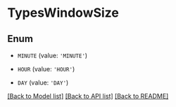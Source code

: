 # TypesWindowSize


## Enum

* `MINUTE` (value: `'MINUTE'`)

* `HOUR` (value: `'HOUR'`)

* `DAY` (value: `'DAY'`)

[[Back to Model list]](../README.md#documentation-for-models) [[Back to API list]](../README.md#documentation-for-api-endpoints) [[Back to README]](../README.md)


